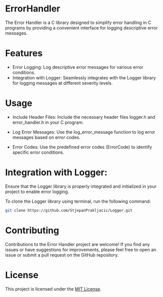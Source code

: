 # ErrorHandler
The Error Handler is a C library designed to simplify error handling in C programs by providing a convenient interface for logging descriptive error messages.

# Features
* Error Logging: Log descriptive error messages for various error conditions.
* Integration with Logger: Seamlessly integrates with the Logger library for logging messages at different severity levels.

# Usage
* Include Header Files:
Include the necessary header files logger.h and error_handler.h in your C program.

* Log Error Messages:
Use the log_error_message function to log error messages based on error codes.

* Error Codes:
Use the predefined error codes (ErrorCode) to identify specific error conditions.

# Integration with Logger:
Ensure that the Logger library is properly integrated and initialized in your project to enable error logging.

To clone the Logger library using terminal, run the following command:

```bash
git clone https://github.com/StjepanPrakljacic/Logger.git
```

# Contributing
Contributions to the Error Handler project are welcome! If you find any issues or have suggestions for improvements, please feel free to open an issue or submit a pull request on the GitHub repository.

# License
This project is licensed under the [MIT License](LICENSE).
